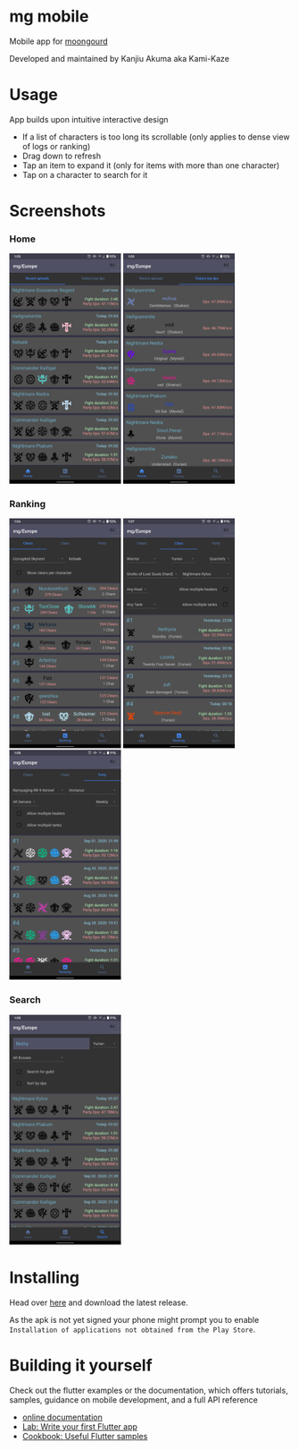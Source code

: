 mg mobile
===
Mobile app for [moongourd](https://kabedon.moongourd.com/)

Developed and maintained by Kanjiu Akuma aka Kami-Kaze

Usage
===

App builds upon intuitive interactive design
- If a list of characters is too long its scrollable (only applies to dense view of logs or ranking)
- Drag down to refresh
- Tap an item to expand it (only for items with more than one character)
- Tap on a character to search for it

Screenshots
===

### Home
<p float="left">
    <img src="docs/screenshots/recent_uploads.png" width="200" alt="Recent uploads">
    <img src="docs/screenshots/top_dps.png" width="200" alt="Today's Top Dps">
</p>

### Ranking

<p float="left">
    <img src="docs/screenshots/ranking_clears.png" width="200" alt="Clears">
    <img src="docs/screenshots/ranking_class.png" width="200" alt="Class">
    <img src="docs/screenshots/ranking_party.png" width="200" alt="Party">
</p>

### Search

<img src="docs/screenshots/search.png" width="200" alt="Search">

Installing
===
Head over [here](https://github.com/KanjiAkuma/mg_mobile/releases/latest) and download the latest release.

As the apk is not yet signed your phone might prompt you to enable `Installation of applications not obtained from the Play Store`.


Building it yourself
===

Check out the flutter examples or the documentation, which offers tutorials, samples, guidance on mobile development, and a full API reference

- [online documentation](https://flutter.dev/docs)
- [Lab: Write your first Flutter app](https://flutter.dev/docs/get-started/codelab)
- [Cookbook: Useful Flutter samples](https://flutter.dev/docs/cookbook)
